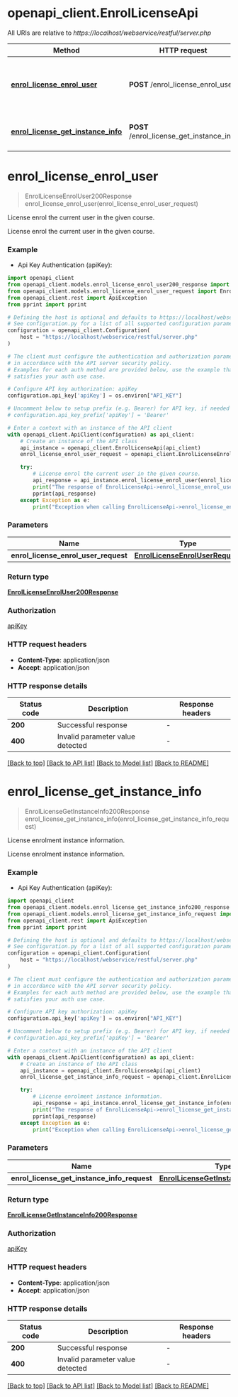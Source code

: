 # openapi_client.EnrolLicenseApi

All URIs are relative to *https://localhost/webservice/restful/server.php*

Method | HTTP request | Description
------------- | ------------- | -------------
[**enrol_license_enrol_user**](EnrolLicenseApi.md#enrol_license_enrol_user) | **POST** /enrol_license_enrol_user | License enrol the current user in the given course.
[**enrol_license_get_instance_info**](EnrolLicenseApi.md#enrol_license_get_instance_info) | **POST** /enrol_license_get_instance_info | License enrolment instance information.


# **enrol_license_enrol_user**
> EnrolLicenseEnrolUser200Response enrol_license_enrol_user(enrol_license_enrol_user_request)

License enrol the current user in the given course.

License enrol the current user in the given course.

### Example

* Api Key Authentication (apiKey):

```python
import openapi_client
from openapi_client.models.enrol_license_enrol_user200_response import EnrolLicenseEnrolUser200Response
from openapi_client.models.enrol_license_enrol_user_request import EnrolLicenseEnrolUserRequest
from openapi_client.rest import ApiException
from pprint import pprint

# Defining the host is optional and defaults to https://localhost/webservice/restful/server.php
# See configuration.py for a list of all supported configuration parameters.
configuration = openapi_client.Configuration(
    host = "https://localhost/webservice/restful/server.php"
)

# The client must configure the authentication and authorization parameters
# in accordance with the API server security policy.
# Examples for each auth method are provided below, use the example that
# satisfies your auth use case.

# Configure API key authorization: apiKey
configuration.api_key['apiKey'] = os.environ["API_KEY"]

# Uncomment below to setup prefix (e.g. Bearer) for API key, if needed
# configuration.api_key_prefix['apiKey'] = 'Bearer'

# Enter a context with an instance of the API client
with openapi_client.ApiClient(configuration) as api_client:
    # Create an instance of the API class
    api_instance = openapi_client.EnrolLicenseApi(api_client)
    enrol_license_enrol_user_request = openapi_client.EnrolLicenseEnrolUserRequest() # EnrolLicenseEnrolUserRequest | 

    try:
        # License enrol the current user in the given course.
        api_response = api_instance.enrol_license_enrol_user(enrol_license_enrol_user_request)
        print("The response of EnrolLicenseApi->enrol_license_enrol_user:\n")
        pprint(api_response)
    except Exception as e:
        print("Exception when calling EnrolLicenseApi->enrol_license_enrol_user: %s\n" % e)
```



### Parameters


Name | Type | Description  | Notes
------------- | ------------- | ------------- | -------------
 **enrol_license_enrol_user_request** | [**EnrolLicenseEnrolUserRequest**](EnrolLicenseEnrolUserRequest.md)|  | 

### Return type

[**EnrolLicenseEnrolUser200Response**](EnrolLicenseEnrolUser200Response.md)

### Authorization

[apiKey](../README.md#apiKey)

### HTTP request headers

 - **Content-Type**: application/json
 - **Accept**: application/json

### HTTP response details

| Status code | Description | Response headers |
|-------------|-------------|------------------|
**200** | Successful response |  -  |
**400** | Invalid parameter value detected |  -  |

[[Back to top]](#) [[Back to API list]](../README.md#documentation-for-api-endpoints) [[Back to Model list]](../README.md#documentation-for-models) [[Back to README]](../README.md)

# **enrol_license_get_instance_info**
> EnrolLicenseGetInstanceInfo200Response enrol_license_get_instance_info(enrol_license_get_instance_info_request)

License enrolment instance information.

License enrolment instance information.

### Example

* Api Key Authentication (apiKey):

```python
import openapi_client
from openapi_client.models.enrol_license_get_instance_info200_response import EnrolLicenseGetInstanceInfo200Response
from openapi_client.models.enrol_license_get_instance_info_request import EnrolLicenseGetInstanceInfoRequest
from openapi_client.rest import ApiException
from pprint import pprint

# Defining the host is optional and defaults to https://localhost/webservice/restful/server.php
# See configuration.py for a list of all supported configuration parameters.
configuration = openapi_client.Configuration(
    host = "https://localhost/webservice/restful/server.php"
)

# The client must configure the authentication and authorization parameters
# in accordance with the API server security policy.
# Examples for each auth method are provided below, use the example that
# satisfies your auth use case.

# Configure API key authorization: apiKey
configuration.api_key['apiKey'] = os.environ["API_KEY"]

# Uncomment below to setup prefix (e.g. Bearer) for API key, if needed
# configuration.api_key_prefix['apiKey'] = 'Bearer'

# Enter a context with an instance of the API client
with openapi_client.ApiClient(configuration) as api_client:
    # Create an instance of the API class
    api_instance = openapi_client.EnrolLicenseApi(api_client)
    enrol_license_get_instance_info_request = openapi_client.EnrolLicenseGetInstanceInfoRequest() # EnrolLicenseGetInstanceInfoRequest | 

    try:
        # License enrolment instance information.
        api_response = api_instance.enrol_license_get_instance_info(enrol_license_get_instance_info_request)
        print("The response of EnrolLicenseApi->enrol_license_get_instance_info:\n")
        pprint(api_response)
    except Exception as e:
        print("Exception when calling EnrolLicenseApi->enrol_license_get_instance_info: %s\n" % e)
```



### Parameters


Name | Type | Description  | Notes
------------- | ------------- | ------------- | -------------
 **enrol_license_get_instance_info_request** | [**EnrolLicenseGetInstanceInfoRequest**](EnrolLicenseGetInstanceInfoRequest.md)|  | 

### Return type

[**EnrolLicenseGetInstanceInfo200Response**](EnrolLicenseGetInstanceInfo200Response.md)

### Authorization

[apiKey](../README.md#apiKey)

### HTTP request headers

 - **Content-Type**: application/json
 - **Accept**: application/json

### HTTP response details

| Status code | Description | Response headers |
|-------------|-------------|------------------|
**200** | Successful response |  -  |
**400** | Invalid parameter value detected |  -  |

[[Back to top]](#) [[Back to API list]](../README.md#documentation-for-api-endpoints) [[Back to Model list]](../README.md#documentation-for-models) [[Back to README]](../README.md)

